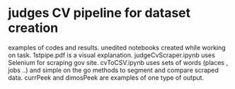 # judges CV pipeline for dataset creation
examples of codes and results. 
unedited notebooks created while working on task.
1stpipe.pdf is a visual explanation.
judgeCvScraper.ipynb uses Selenium for scraping gov site.
cvToCSV.ipynb uses sets of words (places , jobs ..) and simple on the go methods to segment and compare scraped data. 
currPeek and dimosPeek are examples of one type of output.
